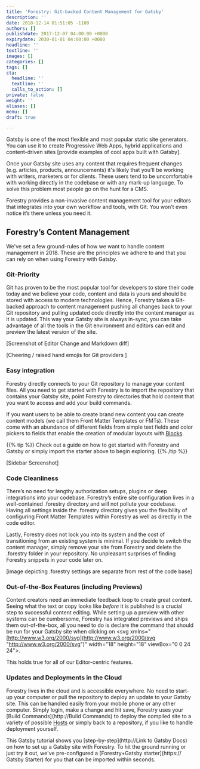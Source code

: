 ```yaml
---
title: 'Forestry: Git-backed Content Management for Gatsby'
description: ''
date: 2018-12-14 01:51:05 -1100
authors: []
publishdate: 2017-12-07 04:00:00 +0000
expirydate: 2030-01-01 04:00:00 +0000
headline: ''
textline: ''
images: []
categories: []
tags: []
cta:
  headline: ''
  textline: ''
  calls_to_action: []
private: false
weight: ''
aliases: []
menu: []
draft: true

---
```

Gatsby is one of the most flexible and most popular static site generators. You can use it to create Progressive Web Apps, hybrid applications and content-driven sites \[provide examples of cool apps built with Gatsby\].

Once your Gatsby site uses any content that requires frequent changes (e.g. articles, products, announcements) it's likely that you'll be working with writers, marketers or for clients. These users tend to be uncomfortable with working directly in the codebase or with any mark-up language. To solve this problem most people go on the hunt for a CMS.

Forestry provides a non-invasive content management tool for your editors that integrates into your own workflow and tools, with Git. You won’t even notice it’s there unless you need it.

## Forestry’s Content Management

We've set a few ground-rules of how we want to handle content management in 2018. These are the principles we adhere to and that you can rely on when using Forestry with Gatsby.

### Git-Priority

Git has proven to be the most popular tool for developers to store their code today and we believe your code, content and data is yours and should be stored with access to modern technologies. Hence, Forestry takes a Git-backed approach to content management pushing all changes back to your Git repository and pulling updated code directly into the content manager as it is updated. This way your Gatsby site is always in-sync, you can take advantage of all the tools in the Git environment and editors can edit and preview the latest version of the site.

\[Screenshot of Editor Change and Markdown diff\]

\[Cheering / raised hand emojis for Git providers \]

### Easy integration

Forestry directly connects to your Git repository to manage your content files. All you need to get started with Forestry is to import the repository that contains your Gatsby site, point Forestry to directories that hold content that you want to access and add your build commands.

If you want users to be able to create brand new content you can create content models (we call them Front Matter Templates or FMTs). These come with an abundance of different fields from simple text fields and color pickers to fields that enable the creation of modular layouts with [Blocks](https://forestry.io/docs/settings/fields/blocks/).

{{% tip %}} Check out a guide on how to get started with Forestry and Gatsby or simply import the starter above to begin exploring. {{% /tip %}}

\[Sidebar Screenshot\]

### Code Cleanliness

There’s no need for lengthy authorization setups, plugins or deep integrations into your codebase. Forestry’s entire site configuration lives in a well-contained .forestry directory and will not pollute your codebase. Having all settings inside the .forestry directory gives you the flexibility of configuring Front Matter Templates within Forestry as well as directly in the code editor.

Lastly, Forestry does not lock you into its system and the cost of transitioning from an existing system is minimal. If you decide to switch the content manager, simply remove your site from Forestry and delete the .forestry folder in your repository. No unpleasant surprises of finding Forestry snippets in your code later on.

\[image depicting .forestry settings are separate from rest of the code base\]

### Out-of-the-Box Features (including Previews)

Content creators need an immediate feedback loop to create great content. Seeing what the text or copy looks like _before_ it is published is a crucial step to successful content editing. While setting up a preview with other systems can be cumbersome, Forestry has integrated previews and ships them out-of-the-box, all you need to do is declare the command that should be run for your Gatsby site when clicking on <svg xmlns="[http://www.w3.org/2000/svg](http://www.w3.org/2000/svg "http://www.w3.org/2000/svg")" width="18" height="18" viewBox="0 0 24 24"><g fill="none" fill-rule="evenodd" stroke="currentcolor" stroke-width="1.2"><path d="M12 18c6 0 10-6 10-6s-4-6-10-6-10 6-10 6 4 6 10 6z"></path><circle cx="12" cy="12" r="2"></circle></g></svg>.

This holds true for all of our Editor-centric features.

### Updates and Deployments in the Cloud

Forestry lives in the cloud and is accessible everywhere. No need to start-up your computer or pull the repository to deploy an update to your Gatsby site. This can be handled easily from your mobile phone or any other computer. Simply login, make a change and hit save, Forestry uses your [Build Commands](http://Build Commands) to deploy the compiled site to a variety of possible [Hosts](http://Hosts) or simply back to a repository, if you like to handle deployment yourself.

This Gatsby tutorial shows you [step-by-step](http://Link to Gatsby Docs) on how to set up a Gatsby site with Forestry. To hit the ground running or just try it out, we've pre-configured a [Forestry+Gatsby starter](https:// Gatsby Starter) for you that can be imported within seconds.